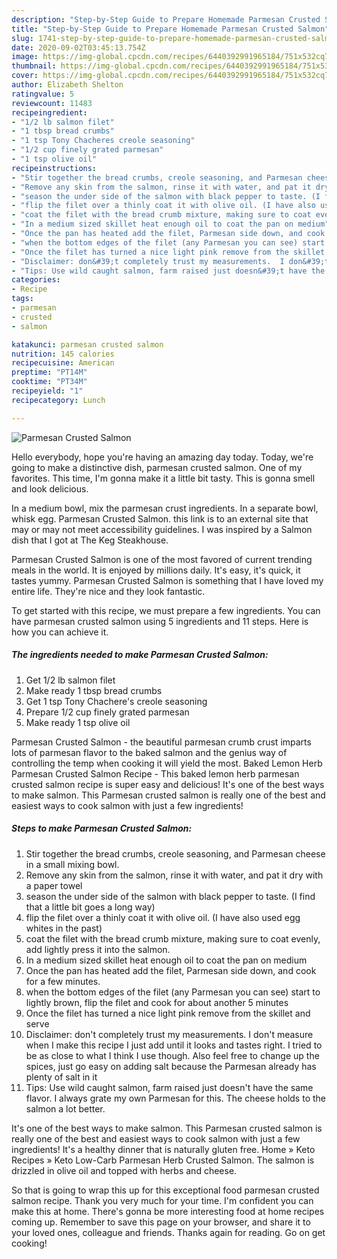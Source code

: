 ```yaml
---
description: "Step-by-Step Guide to Prepare Homemade Parmesan Crusted Salmon"
title: "Step-by-Step Guide to Prepare Homemade Parmesan Crusted Salmon"
slug: 1741-step-by-step-guide-to-prepare-homemade-parmesan-crusted-salmon
date: 2020-09-02T03:45:13.754Z
image: https://img-global.cpcdn.com/recipes/6440392991965184/751x532cq70/parmesan-crusted-salmon-recipe-main-photo.jpg
thumbnail: https://img-global.cpcdn.com/recipes/6440392991965184/751x532cq70/parmesan-crusted-salmon-recipe-main-photo.jpg
cover: https://img-global.cpcdn.com/recipes/6440392991965184/751x532cq70/parmesan-crusted-salmon-recipe-main-photo.jpg
author: Elizabeth Shelton
ratingvalue: 5
reviewcount: 11483
recipeingredient:
- "1/2 lb salmon filet"
- "1 tbsp bread crumbs"
- "1 tsp Tony Chacheres creole seasoning"
- "1/2 cup finely grated parmesan"
- "1 tsp olive oil"
recipeinstructions:
- "Stir together the bread crumbs, creole seasoning, and Parmesan cheese in a small mixing bowl."
- "Remove any skin from the salmon, rinse it with water, and pat it dry with a paper towel"
- "season the under side of the salmon with black pepper to taste. (I find that a little bit goes a long way)"
- "flip the filet over a thinly coat it with olive oil. (I have also used egg whites in the past)"
- "coat the filet with the bread crumb mixture, making sure to coat evenly, add lightly press it into the salmon."
- "In a medium sized skillet heat enough oil to coat the pan on medium"
- "Once the pan has heated add the filet, Parmesan side down, and cook for a few minutes."
- "when the bottom edges of the filet (any Parmesan you can see) start to lightly brown, flip the filet and cook for about another 5 minutes"
- "Once the filet has turned a nice light pink remove from the skillet and serve"
- "Disclaimer: don&#39;t completely trust my measurements.  I don&#39;t measure when I make this recipe I just add until it looks and tastes right.  I tried to be as close to what I think I use though. Also feel free to change up the spices, just go easy on adding salt because the Parmesan already has plenty of salt in it"
- "Tips: Use wild caught salmon, farm raised just doesn&#39;t have the same flavor.  I always grate my own Parmesan for this. The cheese holds to the salmon a lot better."
categories:
- Recipe
tags:
- parmesan
- crusted
- salmon

katakunci: parmesan crusted salmon 
nutrition: 145 calories
recipecuisine: American
preptime: "PT14M"
cooktime: "PT34M"
recipeyield: "1"
recipecategory: Lunch

---
```



![Parmesan Crusted Salmon](https://img-global.cpcdn.com/recipes/6440392991965184/751x532cq70/parmesan-crusted-salmon-recipe-main-photo.jpg)

Hello everybody, hope you're having an amazing day today. Today, we're going to make a distinctive dish, parmesan crusted salmon. One of my favorites. This time, I'm gonna make it a little bit tasty. This is gonna smell and look delicious.

In a medium bowl, mix the parmesan crust ingredients. In a separate bowl, whisk egg. Parmesan Crusted Salmon. this link is to an external site that may or may not meet accessibility guidelines. I was inspired by a Salmon dish that I got at The Keg Steakhouse.

Parmesan Crusted Salmon is one of the most favored of current trending meals in the world. It is enjoyed by millions daily. It's easy, it's quick, it tastes yummy. Parmesan Crusted Salmon is something that I have loved my entire life. They're nice and they look fantastic.


To get started with this recipe, we must prepare a few ingredients. You can have parmesan crusted salmon using 5 ingredients and 11 steps. Here is how you can achieve it.

<!--inarticleads1-->

##### The ingredients needed to make Parmesan Crusted Salmon:

1. Get 1/2 lb salmon filet
1. Make ready 1 tbsp bread crumbs
1. Get 1 tsp Tony Chachere&#39;s creole seasoning
1. Prepare 1/2 cup finely grated parmesan
1. Make ready 1 tsp olive oil


Parmesan Crusted Salmon - the beautiful parmesan crumb crust imparts lots of parmesan flavor to the baked salmon and the genius way of controlling the temp when cooking it will yield the most. Baked Lemon Herb Parmesan Crusted Salmon Recipe - This baked lemon herb parmesan crusted salmon recipe is super easy and delicious! It&#39;s one of the best ways to make salmon. This Parmesan crusted salmon is really one of the best and easiest ways to cook salmon with just a few ingredients! 

<!--inarticleads2-->

##### Steps to make Parmesan Crusted Salmon:

1. Stir together the bread crumbs, creole seasoning, and Parmesan cheese in a small mixing bowl.
1. Remove any skin from the salmon, rinse it with water, and pat it dry with a paper towel
1. season the under side of the salmon with black pepper to taste. (I find that a little bit goes a long way)
1. flip the filet over a thinly coat it with olive oil. (I have also used egg whites in the past)
1. coat the filet with the bread crumb mixture, making sure to coat evenly, add lightly press it into the salmon.
1. In a medium sized skillet heat enough oil to coat the pan on medium
1. Once the pan has heated add the filet, Parmesan side down, and cook for a few minutes.
1. when the bottom edges of the filet (any Parmesan you can see) start to lightly brown, flip the filet and cook for about another 5 minutes
1. Once the filet has turned a nice light pink remove from the skillet and serve
1. Disclaimer: don&#39;t completely trust my measurements.  I don&#39;t measure when I make this recipe I just add until it looks and tastes right.  I tried to be as close to what I think I use though. Also feel free to change up the spices, just go easy on adding salt because the Parmesan already has plenty of salt in it
1. Tips: Use wild caught salmon, farm raised just doesn&#39;t have the same flavor.  I always grate my own Parmesan for this. The cheese holds to the salmon a lot better.


It&#39;s one of the best ways to make salmon. This Parmesan crusted salmon is really one of the best and easiest ways to cook salmon with just a few ingredients! It&#39;s a healthy dinner that is naturally gluten free. Home » Keto Recipes » Keto Low-Carb Parmesan Herb Crusted Salmon. The salmon is drizzled in olive oil and topped with herbs and cheese. 

So that is going to wrap this up for this exceptional food parmesan crusted salmon recipe. Thank you very much for your time. I'm confident you can make this at home. There's gonna be more interesting food at home recipes coming up. Remember to save this page on your browser, and share it to your loved ones, colleague and friends. Thanks again for reading. Go on get cooking!

